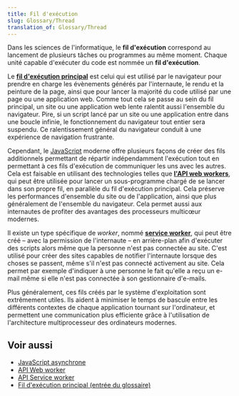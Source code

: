 ```yaml
---
title: Fil d'exécution
slug: Glossary/Thread
translation_of: Glossary/Thread
---
```

Dans les sciences de l'informatique, le **fil d'exécution** correspond au lancement de plusieurs tâches ou programmes au même moment. Chaque unité capable d'exécuter du code est nommée un **fil d'exécution**.

Le **[fil d'exécution principal](/fr/docs/Glossary/Main_thread)** est celui qui est utilisé par le navigateur pour prendre en charge les évènements générés par l'internaute, le rendu et la peinture de la page, ainsi que pour lancer la majorité du code utilisé par une page ou une application web. Comme tout cela se passe au sein du fil principal, un site ou une application web lente ralentit aussi l'ensemble du navigateur. Pire, si un script lancé par un site ou une application entre dans une boucle infinie, le fonctionnement du navigateur tout entier sera suspendu. Ce ralentissement général du navigateur conduit à une expérience de navigation frustrante.

Cependant, le [JavaScript](/fr/docs/JavaScript) moderne offre plusieurs façons de créer des fils additionnels permettant de répartir indépendamment l'exécution tout en permettant à ces fils d'exécution de communiquer les uns avec les autres. Cela est faisable en utilisant des technologies telles que **[l'API web workers](/fr/docs/Web/API/Web_Workers_API)**, qui peut être utilisée pour lancer un sous-programme chargé de se lancer dans son propre fil, en parallèle du fil d'exécution principal. Cela préserve les performances d'ensemble du site ou de l'application, ainsi que plus généralement de l'ensemble du navigateur. Cela permet aussi aux internautes de profiter des avantages des processeurs multicœur modernes.

Il existe un type spécifique de <i lang="en">worker</i>, nommé **[service worker](/fr/docs/Web/API/Service_Worker_API)**, qui peut être créé – avec la permission de l'internaute – en arrière-plan afin d'exécuter des scripts alors même que la personne n'est pas connectée au site. C'est utilisé pour créer des sites capables de notifier l'internaute lorsque des choses se passent, même s'il n'est pas connecté activement au site. Cela permet par exemple d'indiquer à une personne le fait qu'elle a reçu un e-mail même si elle n'est pas connectée à son gestionnaire d'e-mails.

Plus généralement, ces fils créés par le système d'exploitation sont extrêmement utiles. Ils aident à minimiser le temps de bascule entre les différents contextes de chaque application tournant sur l'ordinateur, et permettent une communication plus efficiente grâce à l'utilisation de l'architecture multiprocesseur des ordinateurs modernes.

## Voir aussi

- [JavaScript asynchrone](/fr/docs/Learn/JavaScript/Asynchronous)
- [API Web worker](/fr/docs/Web/API/Web_Workers_API)
- [API Service worker](/fr/docs/Web/API/Service_Worker_API)
- [Fil d'exécution principal (entrée du glossaire)](/fr/docs/Glossary/Main_thread)
